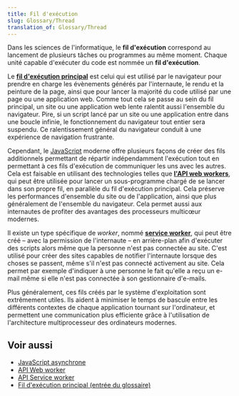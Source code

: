 ```yaml
---
title: Fil d'exécution
slug: Glossary/Thread
translation_of: Glossary/Thread
---
```

Dans les sciences de l'informatique, le **fil d'exécution** correspond au lancement de plusieurs tâches ou programmes au même moment. Chaque unité capable d'exécuter du code est nommée un **fil d'exécution**.

Le **[fil d'exécution principal](/fr/docs/Glossary/Main_thread)** est celui qui est utilisé par le navigateur pour prendre en charge les évènements générés par l'internaute, le rendu et la peinture de la page, ainsi que pour lancer la majorité du code utilisé par une page ou une application web. Comme tout cela se passe au sein du fil principal, un site ou une application web lente ralentit aussi l'ensemble du navigateur. Pire, si un script lancé par un site ou une application entre dans une boucle infinie, le fonctionnement du navigateur tout entier sera suspendu. Ce ralentissement général du navigateur conduit à une expérience de navigation frustrante.

Cependant, le [JavaScript](/fr/docs/JavaScript) moderne offre plusieurs façons de créer des fils additionnels permettant de répartir indépendamment l'exécution tout en permettant à ces fils d'exécution de communiquer les uns avec les autres. Cela est faisable en utilisant des technologies telles que **[l'API web workers](/fr/docs/Web/API/Web_Workers_API)**, qui peut être utilisée pour lancer un sous-programme chargé de se lancer dans son propre fil, en parallèle du fil d'exécution principal. Cela préserve les performances d'ensemble du site ou de l'application, ainsi que plus généralement de l'ensemble du navigateur. Cela permet aussi aux internautes de profiter des avantages des processeurs multicœur modernes.

Il existe un type spécifique de <i lang="en">worker</i>, nommé **[service worker](/fr/docs/Web/API/Service_Worker_API)**, qui peut être créé – avec la permission de l'internaute – en arrière-plan afin d'exécuter des scripts alors même que la personne n'est pas connectée au site. C'est utilisé pour créer des sites capables de notifier l'internaute lorsque des choses se passent, même s'il n'est pas connecté activement au site. Cela permet par exemple d'indiquer à une personne le fait qu'elle a reçu un e-mail même si elle n'est pas connectée à son gestionnaire d'e-mails.

Plus généralement, ces fils créés par le système d'exploitation sont extrêmement utiles. Ils aident à minimiser le temps de bascule entre les différents contextes de chaque application tournant sur l'ordinateur, et permettent une communication plus efficiente grâce à l'utilisation de l'architecture multiprocesseur des ordinateurs modernes.

## Voir aussi

- [JavaScript asynchrone](/fr/docs/Learn/JavaScript/Asynchronous)
- [API Web worker](/fr/docs/Web/API/Web_Workers_API)
- [API Service worker](/fr/docs/Web/API/Service_Worker_API)
- [Fil d'exécution principal (entrée du glossaire)](/fr/docs/Glossary/Main_thread)
